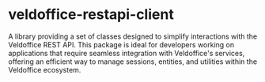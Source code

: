# veldoffice-restapi-client
A library providing a set of classes designed to simplify interactions with the Veldoffice REST API. This package is ideal for developers working on applications that require seamless integration with Veldoffice's services, offering an efficient way to manage sessions, entities, and utilities within the Veldoffice ecosystem.
